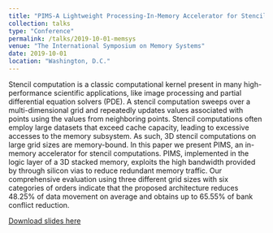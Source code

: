 ```yaml
---
title: "PIMS-A Lightweight Processing-In-Memory Accelerator for Stencil Computations"
collection: talks
type: "Conference"
permalink: /talks/2019-10-01-memsys
venue: "The International Symposium on Memory Systems"
date: 2019-10-01
location: "Washington, D.C."
---
```


Stencil computation is a classic computational kernel present in many high-performance scientific applications, like image processing and partial differential equation solvers (PDE). A stencil computation sweeps over a multi-dimensional grid and repeatedly updates values associated with points using the values from neighboring points. Stencil computations often employ large datasets that exceed cache capacity, leading to excessive accesses to the memory subsystem. As such, 3D stencil computations on large grid sizes are memory-bound. In this paper we present PIMS, an in-memory accelerator for stencil computations. PIMS, implemented in the logic layer of a 3D stacked memory, exploits the high bandwidth provided by through silicon vias to reduce redundant memory traffic. Our comprehensive evaluation using three different grid sizes with six categories of orders indicate that the proposed architecture reduces 48.25% of data movement on average and obtains up to 65.55% of bank conflict reduction.

[Download slides here](https://artlands.github.io/files/2019-10-01-memsys.pdf)